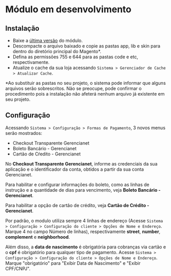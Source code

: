 # Módulo em desenvolvimento #

## Instalação

- Baixe a [última versão]() do módulo.
- Descompacte o arquivo baixado e copie as pastas app, lib e skin para dentro do diretório principal do Magento*.
- Defina as permissões 755 e 644 para as pastas code e etc, respectivamente.
- Atualize o cache da sua loja acessando `Sistema > Gerenciador de Cache > Atualizar Cache`.

*Ao substituir as pastas no seu projeto, o sistema pode informar que alguns arquivos serão sobrescritos. Não se preocupe, pode confirmar o procedimento pois a instalação não afeterá nenhum arquivo já existente em seu projeto.

## Configuração

Acessando `Sistema > Configuração > Formas de Pagamento`, 3 novos menus serão mostrados:

- Checkout Transparente Gerencianet
- Boleto Bancário - Gerencianet
- Cartão de Cŕedito - Gerencianet

No **Checkout Transparente Gerencianet**, informe as credenciais da sua aplicação e o identificador da conta, obtidos a partir da sua conta Gerencianet.

Para habilitar e configurar informações do boleto, como as linhas de instrução e a quantidade de dias para vencimento, veja **Boleto Bancário - Gerencianet**.

Para habilitar a opção de cartão de crédito, veja **Cartão de Crédito - Gerencianet**.

Por padrão, o modulo utiliza sempre 4 linhas de endereço (Acesse `Sistema > Configuração > Configuração do cliente > Opções de Nome e Endereço`. Marque 4 no campo Número de linhas), respectivamente **street**, **number**, **complement** e **neighborhood**.

Além disso, a **data de nascimento** é obrigatória para cobranças via cartão e o **cpf** é obrigatório para qualquer tipo de pagamento. Acesse `Sistema > Configuração > Configuração do cliente > Opções de Nome e Endereço`. Marque "obrigatório" para "Exibir Data de Nascimento" e "Exibir CPF/CNPJ".



